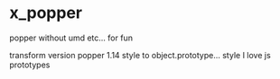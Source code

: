 # x_popper
popper without umd etc... for fun

transform version popper 1.14 style to object.prototype... style
I love js prototypes
